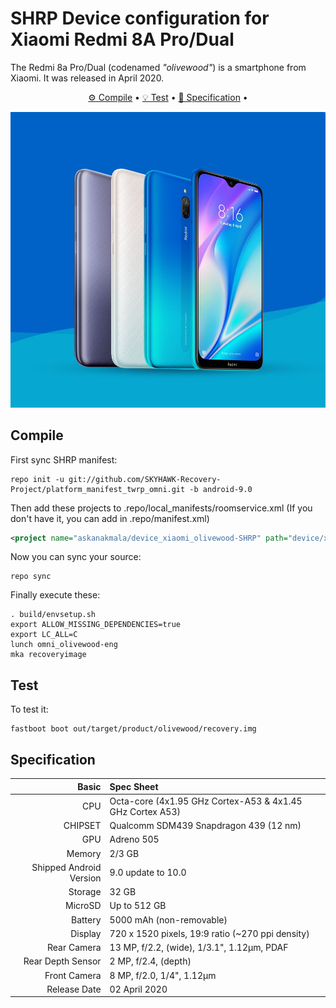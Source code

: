 # SHRP Device configuration for Xiaomi Redmi 8A Pro/Dual

The Redmi 8a Pro/Dual (codenamed _"olivewood"_) is a smartphone from Xiaomi.
It was released in April 2020.

<p align="center">
  <a href="#compile">⚙️ Compile</a> •
  <a href="#test">💡 Test</a> •
  <a href="#specification">📱 Specification</a> •
</p>

![r8ap](https://raw.githubusercontent.com/askanakmala/template_me/main/r8ap.jpg "r8ap")

## Compile

First sync SHRP manifest:
```
repo init -u git://github.com/SKYHAWK-Recovery-Project/platform_manifest_twrp_omni.git -b android-9.0
```

Then add these projects to .repo/local_manifests/roomservice.xml (If you don't have it, you can add in .repo/manifest.xml)
```xml
<project name="askanakmala/device_xiaomi_olivewood-SHRP" path="device/xiaomi/olivewood" remote="github" revision="android_9.0-Q" />
```

Now you can sync your source:

```
repo sync
```

Finally execute these:

```
. build/envsetup.sh
export ALLOW_MISSING_DEPENDENCIES=true
export LC_ALL=C
lunch omni_olivewood-eng 
mka recoveryimage
```
## Test

To test it:

```
fastboot boot out/target/product/olivewood/recovery.img
```
## Specification
Basic   | Spec Sheet
-------:|:-------------------------
CPU     | Octa-core (4x1.95 GHz Cortex-A53 & 4x1.45 GHz Cortex A53)
CHIPSET | Qualcomm SDM439 Snapdragon 439 (12 nm)
GPU     | Adreno 505
Memory  | 2/3 GB
Shipped Android Version | 9.0 update to 10.0
Storage | 32 GB
MicroSD | Up to 512 GB
Battery | 5000 mAh (non-removable)
Display | 720 x 1520 pixels, 19:9 ratio (~270 ppi density)
Rear Camera  | 13 MP, f/2.2, (wide), 1/3.1", 1.12µm, PDAF
Rear Depth Sensor  | 2 MP, f/2.4, (depth)
Front Camera | 8 MP, f/2.0, 1/4", 1.12µm
Release Date | 02 April 2020
